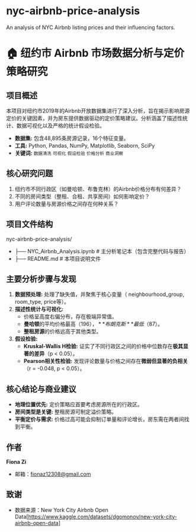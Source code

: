 # nyc-airbnb-price-analysis
An analysis of NYC Airbnb listing prices and their influencing factors.
# 🏠 纽约市 Airbnb 市场数据分析与定价策略研究

## 项目概述

本项目对纽约市2019年的Airbnb开放数据集进行了深入分析，旨在揭示影响房源定价的关键因素，并为房东提供数据驱动的定价策略建议。分析涵盖了描述性统计、数据可视化以及严格的统计假设检验。

- **数据集:** 包含48,895条房源记录，16个特征变量。
- **工具:** Python, Pandas, NumPy, Matplotlib, Seaborn, SciPy
- **关键词:** `数据清洗` `可视化` `假设检验` `价格分析` `商业洞察`

## 核心研究问题

1.  纽约市不同行政区（如曼哈顿、布鲁克林）的Airbnb价格分布有何差异？
2.  不同的房间类型（整租、合租、共享房间）如何影响定价？
3.  用户评论数量与房源价格之间存在何种关系？

## 项目文件结构
nyc-airbnb-price-analysis/
- ├── NYC_Airbnb_Analysis.ipynb # 主分析笔记本（包含完整代码与报告）
- ├── README.md # 本项目说明文件

## 主要分析步骤与发现

1.  **数据预处理:** 处理了缺失值，并聚焦于核心变量（ neighbourhood_group, room_type, price等）。
2.  **描述性统计与可视化:**
    - 价格呈高度右偏分布，存在极端异常值。
    - **曼哈顿**的平均价格最高（$196），**布朗克斯**最低（$87）。
    - **整租房源**的价格远高于其他类型。
3.  **假设检验:**
    - **Kruskal-Wallis H检验:** 证实了不同行政区之间的价格中位数存在**极其显著的差异**（p < 0.05）。
    - **Pearson相关性检验:** 发现评论数量与价格之间存在**微弱但显著的负相关**（r = -0.048, p < 0.05）。

## 核心结论与商业建议

-   **地理位置优先:** 定价策略应首要考虑房源所在的行政区。
-   **房间类型是关键:** 整租房源可制定溢价策略。
-   **平衡定价与需求:** 价格过高可能会抑制订单量和评论增长，房东需在两者间找到平衡。

## 作者

**Fiona Zi**
- 邮箱：fionaz12308@gmail.com

## 致谢

- 数据来源：New York City Airbnb Open Data[https://www.kaggle.com/datasets/dgomonov/new-york-city-airbnb-open-data]


